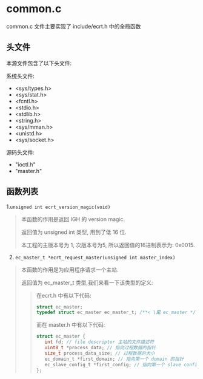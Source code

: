 # common.c

common.c 文件主要实现了 include/ecrt.h 中的全局函数

## 头文件
本源文件包含了以下头文件:

系统头文件:
- <sys/types.h>
- <sys/stat.h>
- <fcntl.h>
- <stdio.h>
- <stdlib.h>
- <string.h>
- <sys/mman.h>
- <unistd.h>
- <sys/socket.h>

源码头文件:
- "ioctl.h"
- "master.h"

## 函数列表

1.``` unsigned int ecrt_version_magic(void) ```
> 本函数的作用是返回 IGH 的 version magic.
>
> 返回值为 unsigned int 类型, 用到了低 16 位.
>
> 本工程的主版本号为 1, 次版本号为5,
> 所以返回值的16进制表示为: 0x0015.

2. ``` ec_master_t *ecrt_request_master(unsigned int master_index) ```
> 本函数的作用是为应用程序请求一个主站.
>
> 返回值为 ec_master_t 类型,我们来看一下该类型的定义:
>> 在ecrt.h 中有以下代码:
>> ``` c
>> struct ec_master;
>> typedef struct ec_master ec_master_t; /**< \见 ec_master */
>> ```
>>
>> 而在 master.h 中有以下代码:
>> ``` c
>> struct ec_master {
>>    int fd; // file descriptor 主站的文件描述符
>>    uint8_t *process_data; // 指向过程数据的指针
>>    size_t process_data_size; // 过程数据的大小
>>    ec_domain_t *first_domain; // 指向第一个 domain 的指针
>>    ec_slave_config_t *first_config; // 指向第一个 slave config 的指针
>> };
>> ```
>>
>>
